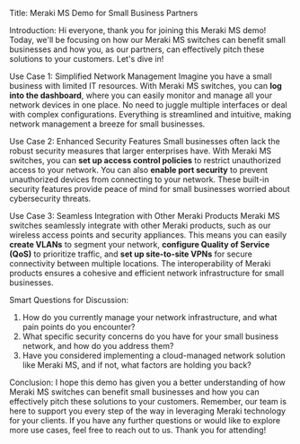 Title: Meraki MS Demo for Small Business Partners

Introduction:
Hi everyone, thank you for joining this Meraki MS demo! Today, we'll be focusing on how our Meraki MS switches can benefit small businesses and how you, as our partners, can effectively pitch these solutions to your customers. Let's dive in!

Use Case 1: Simplified Network Management
Imagine you have a small business with limited IT resources. With Meraki MS switches, you can **log into the dashboard**, where you can easily monitor and manage all your network devices in one place. No need to juggle multiple interfaces or deal with complex configurations. Everything is streamlined and intuitive, making network management a breeze for small businesses.

Use Case 2: Enhanced Security Features
Small businesses often lack the robust security measures that larger enterprises have. With Meraki MS switches, you can **set up access control policies** to restrict unauthorized access to your network. You can also **enable port security** to prevent unauthorized devices from connecting to your network. These built-in security features provide peace of mind for small businesses worried about cybersecurity threats.

Use Case 3: Seamless Integration with Other Meraki Products
Meraki MS switches seamlessly integrate with other Meraki products, such as our wireless access points and security appliances. This means you can easily **create VLANs** to segment your network, **configure Quality of Service (QoS)** to prioritize traffic, and **set up site-to-site VPNs** for secure connectivity between multiple locations. The interoperability of Meraki products ensures a cohesive and efficient network infrastructure for small businesses.

Smart Questions for Discussion:
1. How do you currently manage your network infrastructure, and what pain points do you encounter?
2. What specific security concerns do you have for your small business network, and how do you address them?
3. Have you considered implementing a cloud-managed network solution like Meraki MS, and if not, what factors are holding you back?

Conclusion:
I hope this demo has given you a better understanding of how Meraki MS switches can benefit small businesses and how you can effectively pitch these solutions to your customers. Remember, our team is here to support you every step of the way in leveraging Meraki technology for your clients. If you have any further questions or would like to explore more use cases, feel free to reach out to us. Thank you for attending!